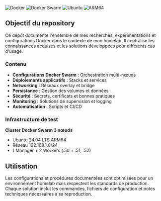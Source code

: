 ![Docker](https://img.shields.io/badge/Docker-2496ED?style=for-the-badge&logo=docker&logoColor=white)
![Docker Swarm](https://img.shields.io/badge/Docker%20Swarm-2496ED?style=for-the-badge&logo=docker&logoColor=white)
![Ubuntu](https://img.shields.io/badge/Ubuntu-E95420?style=for-the-badge&logo=ubuntu&logoColor=white)
![ARM64](https://img.shields.io/badge/ARM64-0091BD?style=for-the-badge&logo=arm&logoColor=white)



## Objectif du repository

Ce dépôt documente l'ensemble de mes recherches, expérimentations et configurations Docker dans le contexte de mon homelab. Il centralise les connaissances acquises et les solutions développées pour différents cas d'usage.

### Contenu

- **Configurations Docker Swarm** : Orchestration multi-nœuds
- **Déploiements applicatifs** : Stacks et services
- **Networking** : Réseaux overlay et bridge
- **Persistance** : Gestion des volumes et données
- **Sécurité** : Secrets, certificats et bonnes pratiques
- **Monitoring** : Solutions de supervision et logging
- **Automatisation** : Scripts et CI/CD

### Infrastructure de test

**Cluster Docker Swarm 3 nœuds**  
- Ubuntu 24.04 LTS ARM64
- Réseau 192.168.1.0/24
- 1 Manager + 2 Workers (.50 + .51, .52)

## Utilisation

Les configurations et procédures documentées sont optimisées pour un environnement homelab mais respectent les standards de production. Chaque solution inclut les commandes, fichiers de configuration et notes techniques nécessaires à sa reproduction.
